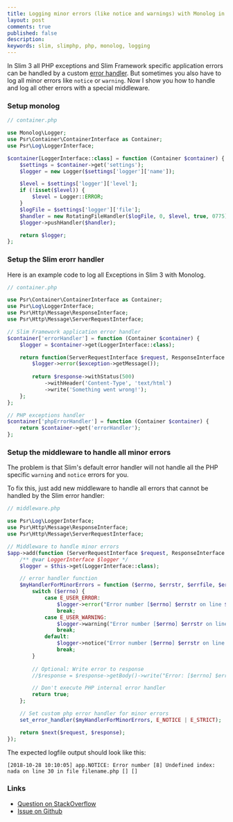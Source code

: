 ```yaml
---
title: Logging minor errors (like notice and warnings) with Monolog in Slim 3
layout: post
comments: true
published: false
description: 
keywords: slim, slimphp, php, monolog, logging
---
```


In Slim 3 all PHP exceptions and Slim Framework specific application errors can be handled by a custom [error handler](https://www.slimframework.com/docs/v3/handlers/error.html). But sometimes you also have to log all minor errors like `notice` or `warning`. Now I show you how to handle and log all other errors with a special middleware.

### Setup monolog

```php
// container.php

use Monolog\Logger;
use Psr\Container\ContainerInterface as Container;
use Psr\Log\LoggerInterface;

$container[LoggerInterface::class] = function (Container $container) {
    $settings = $container->get('settings');
    $logger = new Logger($settings['logger']['name']);

    $level = $settings['logger']['level'];
    if (!isset($level)) {
        $level = Logger::ERROR;
    }
    $logFile = $settings['logger']['file'];
    $handler = new RotatingFileHandler($logFile, 0, $level, true, 0775);
    $logger->pushHandler($handler);

    return $logger;
};
```

### Setup the Slim erorr handler

Here is an example code to log all Exceptions in Slim 3 with Monolog.

```php
// container.php

use Psr\Container\ContainerInterface as Container;
use Psr\Log\LoggerInterface;
use Psr\Http\Message\ResponseInterface;
use Psr\Http\Message\ServerRequestInterface;

// Slim Framework application error handler
$container['errorHandler'] = function (Container $container) {
    $logger = $container->get(LoggerInterface::class);

    return function(ServerRequestInterface $request, ResponseInterface $response, Throwable $exception) use ($logger) {
        $logger->error($exception->getMessage());
        
        return $response->withStatus(500)
            ->withHeader('Content-Type', 'text/html')
            ->write('Something went wrong!');
    };
};

// PHP exceptions handler
$container['phpErrorHandler'] = function (Container $container) {
    return $container->get('errorHandler');
};
```

### Setup the middleware to handle all minor errors

The problem is that Slim's default error handler will not handle all the PHP specific `warning` and `notice` errors for you.

To fix this, just add new middleware to handle all errors that cannot be handled by the Slim error handler:

```php
// middleware.php

use Psr\Log\LoggerInterface;
use Psr\Http\Message\ResponseInterface;
use Psr\Http\Message\ServerRequestInterface;

// Middleware to handle minor errors
$app->add(function (ServerRequestInterface $request, ResponseInterface $response, $next) {
    /** @var LoggerInterface $logger */
    $logger = $this->get(LoggerInterface::class);

    // error handler function
    $myHandlerForMinorErrors = function ($errno, $errstr, $errfile, $errline) use ($logger) {
        switch ($errno) {
            case E_USER_ERROR:
                $logger->error("Error number [$errno] $errstr on line $errline in file $errfile");
                break;
            case E_USER_WARNING:
                $logger->warning("Error number [$errno] $errstr on line $errline in file $errfile");
                break;
            default:
                $logger->notice("Error number [$errno] $errstr on line $errline in file $errfile");
                break;
        }
        
        // Optional: Write error to response
        //$response = $response->getBody()->write("Error: [$errno] $errstr<br>\n");

        // Don't execute PHP internal error handler
        return true;
    };

    // Set custom php error handler for minor errors
    set_error_handler($myHandlerForMinorErrors, E_NOTICE | E_STRICT);

    return $next($request, $response);
});
```

The expected logfile output should look like this:

```
[2018-10-28 10:10:05] app.NOTICE: Error number [8] Undefined index: nada on line 30 in file filename.php [] []
``` 

### Links

* [Question on StackOverflow](https://stackoverflow.com/questions/53025413/i-cant-add-sentry-to-php-slim/53029999)
* [Issue on Github](https://github.com/slimphp/Slim/issues/2527#issuecomment-433691012)

